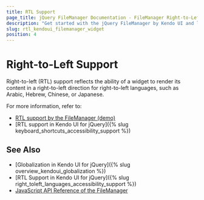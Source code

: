 ```yaml
---
title: RTL Support
page_title: jQuery FileManager Documentation - FileManager Right-to-Left Support
description: "Get started with the jQuery FileManager by Kendo UI and learn about the RTL supports it provides."
slug: rtl_kendoui_filemanager_widget
position: 4
---
```


# Right-to-Left Support

Right-to-left (RTL) support reflects the ability of a widget to render its content in a right-to-left direction for right-to-left languages, such as Arabic, Hebrew, Chinese, or Japanese.

For more information, refer to:
* [RTL support by the FileManager (demo)](https://demos.telerik.com/kendo-ui/filemanager/right-to-left-support)
* [RTL support in Kendo UI for jQuery]({% slug keyboard_shortcuts_accessibility_support %})

## See Also

* [Globalization in Kendo UI for jQuery]({% slug overview_kendoui_globalization %})
* [RTL Support in Kendo UI for jQuery]({% slug right_toleft_languages_accessibility_support %})
* [JavaScript API Reference of the FileManager](/api/javascript/ui/filemanager)
